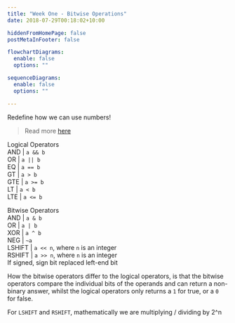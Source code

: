 ```yaml
---
title: "Week One - Bitwise Operations"
date: 2018-07-29T00:18:02+10:00

hiddenFromHomePage: false
postMetaInFooter: false

flowchartDiagrams:
  enable: false
  options: ""

sequenceDiagrams: 
  enable: false
  options: ""

---
```


Redefine how we can use numbers!

> Read more [here](../bitwise_operations)

Logical Operators  
AND | `a && b`  
OR  | `a || b`  
EQ  | `a == b`  
GT  | `a > b`  
GTE | `a >= b`  
LT  | `a < b`  
LTE | `a <= b`  
  
Bitwise Operators  
AND | `a & b`  
OR  | `a | b`  
XOR | `a ^ b`  
NEG | `~a`  
LSHIFT | `a << n`, where `n` is an integer  
RSHIFT | `a >> n`, where `n` is an integer  
If signed, sign bit replaced left-end bit  

How the bitwise operators differ to the logical operators, is that the bitwise operators compare the individual bits of the operands and can return a non-binary answer, whilst the logical operators only returns a `1` for true, or a `0` for false.  

For `LSHIFT` and `RSHIFT`, mathematically we are multiplying / dividing by 2^n  
